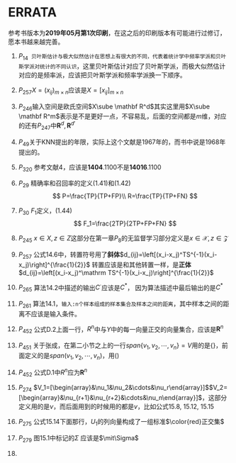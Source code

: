 # ERRATA

参考书版本为**2019年05月第1次印刷**，在这之后的印刷版本有可能进行过修订，愿本书越来越完善。

1. $P_{14}$` 贝叶斯估计与极大似然估计在思想上有很大的不同，代表着统计学中频率学派和贝叶斯学派对统计的不同认识`，这里贝叶斯估计对应了贝叶斯学派，而极大似然估计对应的是频率派，应该把贝叶斯学派和频率学派换一下顺序。

2. $P_{257}$$X=(x_{ij})_{m\times n}$应该是$X=[x_{ij}]_{m\times n}$

3. $P_{246}$输入空间是欧氏空间$X\sube \mathbf R^d$其实这里用$X\sube \mathbf R^m$表示是不是更好一点，不容易乱，后面的空间都是$m$维，对应的还有$P_{247}$中$\mathbf R^d, \mathbf R^{d'}$

4. $P_{49}$关于KNN提出的年限，实际上这个文献是1967年的，而书中说是1968年提出的。

5. $P_{320}$ 参考文献4，应该是**1404**.1100不是**14016**.1100

6. $P_{29}$ 精确率和召回率的定义(1.41)和(1.42)
   $$
   P=\frac{TP}{TP+FP}\\
   R=\frac{TP}{TP+FN}
   $$
   
7. $P_{30}$ $F_1$定义，(1.44)
   $$
   F_1=\frac{2TP}{2TP+FP+FN}
   $$
   
8. $P_{245}$ $x \in X, z \in Z$这部分在第一章$P_8$的无监督学习部分定义是$x \in \mathcal{X}, z \in \mathcal{Z}$

9. $P_{257}$ 公式14.6中，转置符号用了**斜体**$d_{ij}=\left[(x_i-x_j)^TS^{-1}(x_i-x_j)\right]^{\frac{1}{2}}$
   转置应该是和其他转置一样，是**正体**$d_{ij}=\left[(x_i-x_j)^\mathrm TS^{-1}(x_i-x_j)\right]^{\frac{1}{2}}$
   
10. $P_{265}$ 算法14.2中描述的输出$C^\cdot$应该是$C^*$， 因为算法描述中最后输出的是$C^*$ 

11. $P_{261}$ 算法14.1，`输入:n个样本组成的样本集合及样本之间的距离`，其中样本之间的距离不应该是输入条件。

12. $P_{452}$ 公式D.2上面一行，$R^n$中与$Y$中的每一向量正交的向量集合，应该是$\mathbf R^n$

13. $P_{451}$ 关于张成，在第二小节之上的一行$span\{v_1,v_2,\cdots,v_n\}=V$用的是{}，前面定义的是$span(v_1,v_2,\cdots,v_n)$，用()

14. $P_{452}$ 公式D.1中$R^n$应为$\mathbf{R}^n$

15. $P_{274}$ $V_1=[\begin{array}&\nu_1&\nu_2&\cdots&\nu_r\end{array}]$$V_2=[\begin{array}&\nu_{r+1}&\nu_{r+2}&\cdots&\nu_n\end{array}]$，这部分定义用的是$\nu$，而后面用到的时候用的都是$v$，比如公式15.8, 15.12, 15.15

16. $P_{275}$ 公式15.14下面那行，$U_1$的列向量构成了一组标准$\color{red}正交集$

17. $P_{279}$ 图15.1中标记的$\Sigma$ 应该是$\mit\Sigma$

18. 

